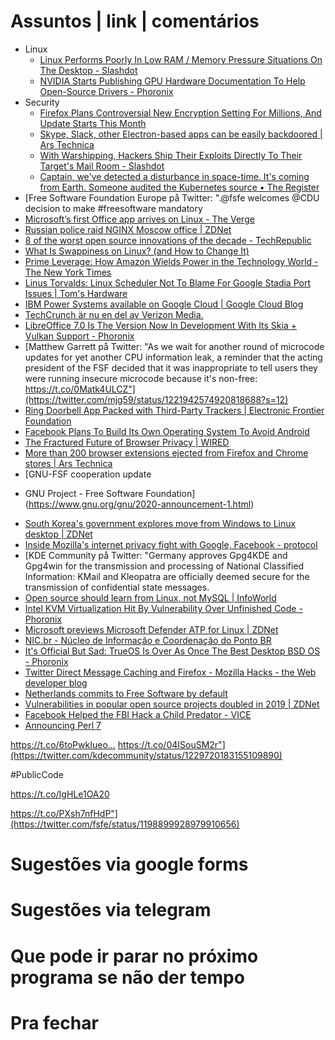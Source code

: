 
Assuntos | link | comentários
=============================
* Linux
  * [Linux Performs Poorly In Low RAM / Memory Pressure Situations On The Desktop - Slashdot](https://linux.slashdot.org/story/19/08/06/1839206/linux-performs-poorly-in-low-ram--memory-pressure-situations-on-the-desktop)
  * [NVIDIA Starts Publishing GPU Hardware Documentation To Help Open-Source Drivers - Phoronix](https://www.phoronix.com/scan.php?page=news_item&px=NVIDIA-Open-GPU-Docs)
* Security
  * [Firefox Plans Controversial New Encryption Setting For Millions, And Update Starts This Month](https://www.forbes.com/sites/zakdoffman/2019/09/08/firefox-announces-major-new-encryption-default-to-protect-millions-of-users/)
  * [Skype, Slack, other Electron-based apps can be easily backdoored | Ars Technica](https://arstechnica.com/information-technology/2019/08/skype-slack-other-electron-based-apps-can-be-easily-backdoored/)
  * [With Warshipping, Hackers Ship Their Exploits Directly To Their Target's Mail Room - Slashdot](https://tech.slashdot.org/story/19/08/07/1947225/with-warshipping-hackers-ship-their-exploits-directly-to-their-targets-mail-room)
  * [Captain, we've detected a disturbance in space-time. It's coming from Earth. Someone audited the Kubernetes source • The Register](https://www.theregister.co.uk/2019/08/06/kubernetes_security_audit/)
* [Free Software Foundation Europe på Twitter: ".@fsfe welcomes @CDU decision to make #freesoftware mandatory
* [Microsoft’s first Office app arrives on Linux - The Verge](https://www.theverge.com/2019/12/10/21004846/microsoft-office-linux-microsoft-teams-app-launch-public-preview)
* [Russian police raid NGINX Moscow office | ZDNet](https://www.zdnet.com/article/russian-police-raid-nginx-moscow-office/)
* [8 of the worst open source innovations of the decade - TechRepublic](https://www.techrepublic.com/article/8-of-the-worst-open-source-innovations-of-the-decade/)
* [What Is Swappiness on Linux? &#40;and How to Change It&#41; ](https://www.howtogeek.com/449691/what-is-swapiness-on-linux-and-how-to-change-it/)
* [Prime Leverage: How Amazon Wields Power in the Technology World - The New York Times](https://www.nytimes.com/2019/12/15/technology/amazon-aws-cloud-competition.html)
* [Linus Torvalds: Linux Scheduler Not To Blame For Google Stadia Port Issues | Tom's Hardware](https://www.tomshardware.com/news/linus-torvalds-linux-scheduler-not-to-blame-for-google-stadia-port-issues)
* [IBM Power Systems available on Google Cloud | Google Cloud Blog](https://cloud.google.com/blog/products/gcp/ibm-power-systems-now-available-on-google-cloud)
* [TechCrunch är nu en del av Verizon Media.](https://techcrunch.com/2020/01/15/mozilla-lays-off-70-as-it-waits-for-subscription-products-to-generate-revenue/)
* [LibreOffice 7.0 Is The Version Now In Development With Its Skia + Vulkan Support - Phoronix](https://www.phoronix.com/scan.php?page=news_item&px=LibreOffice-7.0-Up-Next)
* [Matthew Garrett på Twitter: "As we wait for another round of microcode updates for yet another CPU information leak, a reminder that the acting president of the FSF decided that it was inappropriate to tell users they were running insecure microcode because it's non-free: https://t.co/0Matk4ULCZ"](https://twitter.com/mjg59/status/1221942574920818688?s=12)
* [Ring Doorbell App Packed with Third-Party Trackers | Electronic Frontier Foundation](https://www.eff.org/deeplinks/2020/01/ring-doorbell-app-packed-third-party-trackers)
* [Facebook Plans To Build Its Own Operating System To Avoid Android](https://www.forbes.com/sites/ilkerkoksal/2020/01/30/facebook-plans-to-build-its-own-operating-system-to-avoid-android/)
* [The Fractured Future of Browser Privacy | WIRED](https://www.wired.com/story/chrome-firefox-edge-browser-privacy/)
* [More than 200 browser extensions ejected from Firefox and Chrome stores | Ars Technica](https://arstechnica.com/information-technology/2020/01/mozilla-and-google-crack-down-on-malicious-and-abusive-browser-extensions/)
* [GNU-FSF cooperation update
- GNU Project - Free Software Foundation](https://www.gnu.org/gnu/2020-announcement-1.html)
* [South Korea's government explores move from Windows to Linux desktop | ZDNet](https://www.zdnet.com/article/south-koreas-government-explores-move-from-windows-to-linux-desktop/)
* [Inside Mozilla's internet privacy fight with Google, Facebook - protocol](https://www.protocol.com/mozilla-plan-fix-internet-privacy)
* [KDE Community på Twitter: "Germany approves Gpg4KDE and Gpg4win for the transmission and processing of National Classified Information: KMail and Kleopatra are officially deemed secure for the transmission of confidential state messages.
* [Open source should learn from Linux, not MySQL | InfoWorld](https://www.infoworld.com/article/3528355/open-source-should-learn-from-linux-not-mysql.html)
* [Intel KVM Virtualization Hit By Vulnerability Over Unfinished Code - Phoronix](https://www.phoronix.com/scan.php?page=news_item&px=Intel-KVM-CVE-2020-2732)
* [Microsoft previews Microsoft Defender ATP for Linux | ZDNet](https://www.zdnet.com/article/microsoft-previews-microsoft-defender-atp-for-linux/)
* [NIC.br - Núcleo de Informação e Coordenação do Ponto BR](https://nic.br/noticia/releases/ix-br-alcanca-marca-de-10-tb-s-de-pico-de-trafego-internet/)
* [It's Official But Sad: TrueOS Is Over As Once The Best Desktop BSD OS - Phoronix](https://www.phoronix.com/scan.php?page=news_item&px=No-More-TrueOS)
* [Twitter Direct Message Caching and Firefox - Mozilla Hacks - the Web developer blog](https://hacks.mozilla.org/2020/04/twitter-direct-message-caching-and-firefox/)
* [Netherlands commits to Free Software by default](https://fsfe.org/news/2020/news-20200424-01.html)
* [Vulnerabilities in popular open source projects doubled in 2019 | ZDNet](https://www.zdnet.com/article/vulnerabilities-in-popular-open-source-projects-doubled-in-2019/)
* [Facebook Helped the FBI Hack a Child Predator - VICE](https://www.vice.com/en_us/article/v7gd9b/facebook-helped-fbi-hack-child-predator-buster-hernandez)
* [ Announcing Perl 7 ](https://www.perl.com/article/announcing-perl-7/)

https://t.co/6toPwkIueo… https://t.co/04ISouSM2r"](https://twitter.com/kdecommunity/status/1229720183155109890)

#PublicCode

https://t.co/IgHLe1OA20

https://t.co/PXsh7nfHdP"](https://twitter.com/fsfe/status/1198899928979910656)



Sugestões via google forms
==========================


Sugestões via telegram
======================


Que pode ir parar no próximo programa se não der tempo
=======================================================


Pra fechar
==========

